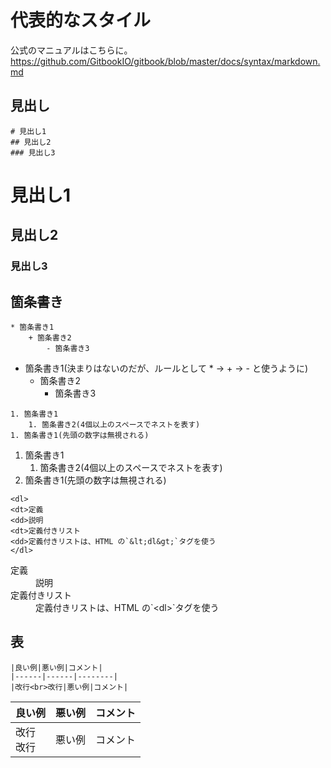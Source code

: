 
# 代表的なスタイル

公式のマニュアルはこちらに。
https://github.com/GitbookIO/gitbook/blob/master/docs/syntax/markdown.md


## 見出し

```
# 見出し1
## 見出し2
### 見出し3
```

# 見出し1
## 見出し2
### 見出し3


## 箇条書き

```
* 箇条書き1
    + 箇条書き2
        - 箇条書き3
```

* 箇条書き1(決まりはないのだが、ルールとして * → + → - と使うように)
    + 箇条書き2
        - 箇条書き3


```
1. 箇条書き1
    1. 箇条書き2(4個以上のスペースでネストを表す)
1. 箇条書き1(先頭の数字は無視される)
```

1. 箇条書き1
    1. 箇条書き2(4個以上のスペースでネストを表す)
1. 箇条書き1(先頭の数字は無視される)

```
<dl>
<dt>定義
<dd>説明
<dt>定義付きリスト
<dd>定義付きリストは、HTML の`&lt;dl&gt;`タグを使う
</dl>
```


<dl>
<dt>定義
<dd>説明
<dt>定義付きリスト
<dd>定義付きリストは、HTML の`&lt;dl&gt;`タグを使う
</dl>


## 表

```
|良い例|悪い例|コメント|
|------|------|--------|
|改行<br>改行|悪い例|コメント|
```


|良い例|悪い例|コメント|
|------|------|--------|
|改行<br>改行|悪い例|コメント|



